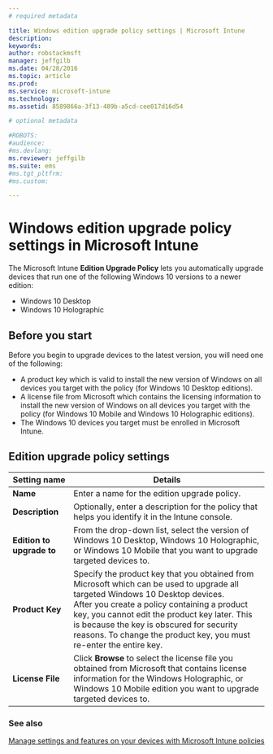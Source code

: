 ```yaml
---
# required metadata

title: Windows edition upgrade policy settings | Microsoft Intune
description:
keywords:
author: robstackmsft
manager: jeffgilb
ms.date: 04/28/2016
ms.topic: article
ms.prod:
ms.service: microsoft-intune
ms.technology:
ms.assetid: 8589866a-3f13-489b-a5cd-cee017d16d54

# optional metadata

#ROBOTS:
#audience:
#ms.devlang:
ms.reviewer: jeffgilb
ms.suite: ems
#ms.tgt_pltfrm:
#ms.custom:

---
```


# Windows edition upgrade policy settings in Microsoft Intune
The Microsoft Intune **Edition Upgrade Policy** lets you automatically upgrade devices that run one of the following Windows 10 versions to a newer edition:
* Windows 10 Desktop
* Windows 10 Holographic

## Before you start
Before you begin to upgrade devices to the latest version, you will need one of the following:
* A product key which is valid to install the new version of Windows on all devices you target with the policy (for Windows 10 Desktop editions).
* A license file from Microsoft which contains the licensing information to install the new version of Windows on all devices you target with the policy (for Windows 10 Mobile and Windows 10 Holographic editions).
* The Windows 10 devices you target must be enrolled in Microsoft Intune.

## Edition upgrade policy settings

|Setting name|Details|
|-|-|
|**Name**|Enter a name for the edition upgrade policy.|
|**Description**|Optionally, enter a description for the policy that helps you identify it in the Intune console.
|**Edition to upgrade to**|From the drop-down list, select the version of Windows 10 Desktop, Windows 10 Holographic, or Windows 10 Mobile that you want to upgrade targeted devices to.
|**Product Key**|Specify the product key that you obtained from Microsoft which can be used to upgrade all targeted Windows 10 Desktop devices.<br>After you create a policy containing a product key, you cannot edit the product key later. This is because the key is obscured for security reasons. To change the product key, you must re-enter the entire key.
|**License File**|Click **Browse** to select the license file you obtained from Microsoft that contains license information for the Windows Holographic, or Windows 10 Mobile edition you want to upgrade targeted devices to.

### See also
[Manage settings and features on your devices with Microsoft Intune policies](manage-settings-and-features-on-your-devices-with-microsoft-intune-policies.md)